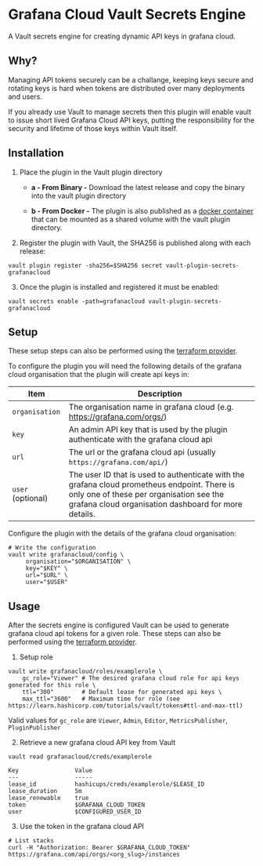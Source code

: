 # Grafana Cloud Vault Secrets Engine

A Vault secrets engine for creating dynamic API keys in grafana cloud.

## Why?
Managing API tokens securely can be a challange, keeping keys secure and rotating keys is hard when tokens are distributed over many deployments and users.

If you already use Vault to manage secrets then this plugin will enable vault to issue short lived Grafana Cloud API keys, putting the responsibility for the security and lifetime of those keys within Vault itself.

## Installation

1. Place the plugin in the Vault plugin directory 

    - **a - From Binary -**
    Download the latest release and copy the binary into the vault plugin directory

    - **b - From Docker -**
    The plugin is also published as a [docker container](https://hub.docker.com/r/form3tech/vault-plugin-secrets-grafanacloud) that can be mounted as a shared volume with the vault plugin directory.


2. Register the plugin with Vault, the SHA256 is published along with each release:

```shell
vault plugin register -sha256=$SHA256 secret vault-plugin-secrets-grafanacloud
```

3. Once the plugin is installed and registered it must be enabled:

```shell
vault secrets enable -path=grafanacloud vault-plugin-secrets-grafanacloud
```

## Setup

These setup steps can also be performed using the [terraform provider](https://github.com/form3tech-oss/terraform-provider-vault-grafanacloud).

To configure the plugin you will need the following details of the grafana cloud organisation that the plugin will create api keys in:

| Item              | Description                                                                                                                                                                                     | 
|-------------------|-------------------------------------------------------------------------------------------------------------------------------------------------------------------------------------------------|
| `organisation`    | The organisation name in grafana cloud (e.g. https://grafana.com/orgs/<organisation>)                                                                                                           |
| `key`             | An admin API key that is used by the plugin authenticate with the grafana cloud api                                                                                                             | 
| `url`             | The url or the grafana cloud api (usually `https://grafana.com/api/`)                                                                                                                           | 
| `user` (optional) | The user ID that is used to authenticate with the grafana cloud prometheus endpoint. There is only one of these per organisation see the grafana cloud organisation dashboard for more details. | 

Configure the plugin with the details of the grafana cloud organisation:

```shell
# Write the configuration
vault write grafanacloud/config \
     organisation="$ORGANISATION" \
     key="$KEY" \
     url="$URL" \
     user="$USER"
```

## Usage

After the secrets engine is configured Vault can be used to generate grafana cloud api tokens for a given role. These steps can also be performed using the [terraform provider](https://github.com/form3tech-oss/terraform-provider-vault-grafanacloud).

1. Setup role

```shell
vault write grafanacloud/roles/examplerole \
    gc_role="Viewer" # The desired grafana cloud role for api keys generated for this role \
    ttl="300"        # Default lease for generated api keys \
    max_ttl="3600"   # Maximum time for role (see https://learn.hashicorp.com/tutorials/vault/tokens#ttl-and-max-ttl)
```

Valid values for `gc_role` are `Viewer`, `Admin`, `Editor`, `MetricsPublisher`, `PluginPublisher`

2. Retrieve a new grafana cloud API key from Vault

```shell
vault read grafanacloud/creds/examplerole 

Key                Value
---                -----
lease_id           hashicups/creds/examplerole/$LEASE_ID
lease_duration     5m
lease_renewable    true
token              $GRAFANA_CLOUD_TOKEN
user               $CONFIGURED_USER_ID
```

3. Use the token in the grafana cloud API

```shell
# List stacks
curl -H "Authorization: Bearer $GRAFANA_CLOUD_TOKEN" https://grafana.com/api/orgs/<org_slug>/instances
```
